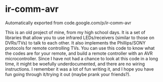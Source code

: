 # ir-comm-avr
Automatically exported from code.google.com/p/ir-comm-avr

This is an old project of mine, from my high school days.
It is a set of libraries that allow you to use infrared LEDs/receivers (similar to those on DVRs/TVs) to talk to each other.
It also implements the Phillips/SONY protocols for remote controlling TVs. You can use this code to know what the codes are for your remote, and build a remote controller with an AVR microcontroller.
Since I have not had a chance to look at this code in a long time, it might be woefully underdocumented, and there are no wiring instructions.
I remember it was a lot of fun writing it, and I hope you have fun going through it/trying it out (maybe prank your friends?).
